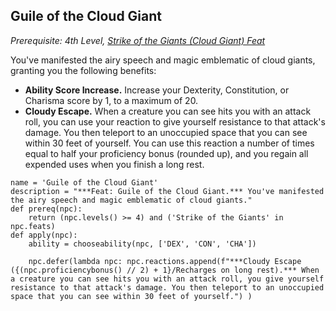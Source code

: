 ## Guile of the Cloud Giant
*Prerequisite: 4th Level, [Strike of the Giants (Cloud Giant) Feat](#strike-of-the-giants)*

You've manifested the airy speech and magic emblematic of cloud giants, granting you the following benefits:

* **Ability Score Increase.** Increase your Dexterity, Constitution, or Charisma score by 1, to a maximum of 20.
* **Cloudy Escape.** When a creature you can see hits you with an attack roll, you can use your reaction to give yourself resistance to that attack's damage. You then teleport to an unoccupied space that you can see within 30 feet of yourself. You can use this reaction a number of times equal to half your proficiency bonus (rounded up), and you regain all expended uses when you finish a long rest.

```
name = 'Guile of the Cloud Giant'
description = "***Feat: Guile of the Cloud Giant.*** You've manifested the airy speech and magic emblematic of cloud giants."
def prereq(npc):
    return (npc.levels() >= 4) and ('Strike of the Giants' in npc.feats)
def apply(npc):
    ability = chooseability(npc, ['DEX', 'CON', 'CHA'])

    npc.defer(lambda npc: npc.reactions.append(f"***Cloudy Escape ({(npc.proficiencybonus() // 2) + 1}/Recharges on long rest).*** When a creature you can see hits you with an attack roll, you give yourself resistance to that attack's damage. You then teleport to an unoccupied space that you can see within 30 feet of yourself.") )
```

